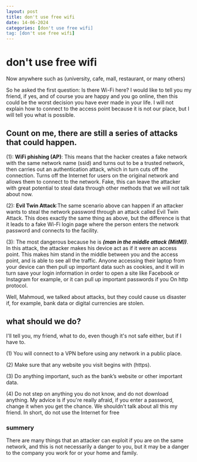 ```yaml
---
layout: post
title: don't use free wifi
date: 14-06-2024
categories: [don't use free wifi]
tag: [don't use free wifi]
---
```

# don't use free wifi

Now anywhere such as (university, cafe, mall, restaurant, or many others)

So he asked the first question: Is there Wi-Fi here?
 I would like to tell you my friend, if yes, and of course you are happy and you go online, then this could be the worst decision you have ever made in your life. I will not explain how to connect to the access point because it is not our place, but I will tell you what is possible.

## Count on me, there are still a series of attacks that could happen.


(1): **WiFi phishing (AP)**: This means that the hacker creates a fake network with the same network name (ssid) and turns out to be a trusted network, then carries out an authentication attack, which in turn cuts off the connection. Turns off the Internet for users on the original network and allows them to connect to the network. Fake, this can leave the attacker with great potential to steal data through other methods that we will not talk about now.

(2): **Evil Twin Attack**:The same scenario above can happen if an attacker wants to steal the network password through an attack called Evil Twin Attack. This does exactly the same thing as above, but the difference is that it leads to a fake Wi-Fi login page where the person enters the network password and connects to the facility.

(3): The most dangerous because he is ***(man in the middle attack (MitM))***. In this attack, the attacker makes his device act as if it were an access point. This makes him stand in the middle between you and the access point, and is able to see all the traffic. Anyone accessing their laptop from your device can then pull up important data such as cookies, and it will in turn save your login information in order to open a site like Facebook or Instagram for example, or it can pull up important passwords if you On http protocol.

Well, Mahmoud, we talked about attacks, but they could cause us disaster if, for example, bank data or digital currencies are stolen.

## what should we do?
I'll tell you, my friend, what to do, even though it's not safe either, but if I have to.

(1) You will connect to a VPN before using any network in a public place.

(2) Make sure that any website you visit begins with (https).

(3) Do anything important, such as the bank’s website or other important data.

(4) Do not step on anything you do not know, and do not download anything. My advice is if you're really afraid, if you enter a password, change it when you get the chance.
We shouldn't talk about all this my friend. In short, do not use the Internet for free
### summery
There are many things that an attacker can exploit if you are on the same network, and this is not necessarily a danger to you, but it may be a danger to the company you work for or your home and family.

